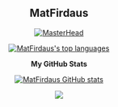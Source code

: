 </tr>

<h2 align="center">MatFirdaus</h2>
<div align="center">

[![MasterHead](https://developers.giphy.com/branch/master/static/api-512d36c09662682717108a38bbb5c57d.gif)](https://google.com/)
  
[![MatFirdaus's top languages](https://github-readme-stats.vercel.app/api/top-langs/?username=MatFirdaus33&theme=blue-green)](https://github.com/MatFirdaus33)

<b>My GitHub Stats</b>

<a href="https://github.com/MatFirdaus33"><img src="https://github-readme-stats.vercel.app/api?username=MatFirdaus33&show_icons=true&hide=&count_private=true&title_color=0891b2&text_color=ffffff&icon_color=0891b2&bg_color=1c1917&hide_border=true&show_icons=true" alt="MatFirdaus GitHub stats" /></a>

![](https://github-readme-streak-stats.herokuapp.com/?user=MatFirdaus33&theme=dark&hide_border=false)<br/>
  </BR>
</div>
